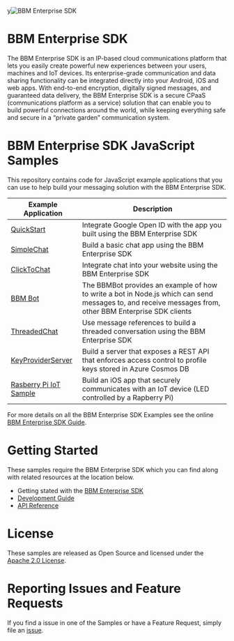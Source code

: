 y![BBM Enterprise SDK](https://developer.blackberry.com/files/bbm-enterprise/documents/guide/resources/images/bnr-bbm-enterprise-sdk-title.png)

# BBM Enterprise SDK
The BBM Enterprise SDK is an IP-based cloud communications platform that lets 
you easily create powerful new experiences between your users, machines and IoT 
devices. Its enterprise-grade communication and data sharing functionality can 
be integrated directly into your Android, iOS and web apps. 
With end-to-end encryption, digitally signed messages, and guaranteed data 
delivery, the BBM Enterprise SDK is a secure CPaaS (communications platform as a 
service) solution that can enable you to build powerful connections 
around the world, while keeping everything safe and secure in a 
“private garden” communication system.

# BBM Enterprise SDK JavaScript Samples

This repository contains code for JavaScript example applications that you can use to help build your messaging solution with the BBM Enterprise SDK.


| Example Application                      | Description                              |
| ---------------------------------------- | ---------------------------------------- |
|[QuickStart](QuickStart/README.md)|Integrate Google Open ID with the app you built using the BBM Enterprise SDK |
|[SimpleChat](SimpleChat/README.md)|Build a basic chat app using the BBM Enterprise SDK|
|[ClickToChat](ClickToChat/README.md)|Integrate chat into your website using the BBM Enterprise SDK|
|[BBM Bot](Node/README.md) | The BBMBot provides an example of how to write a bot in Node.js which can send messages to, and receive messages from, other BBM Enterprise SDK clients|
|[ThreadedChat](ThreadedChat/README.md) | Use message references to build a threaded conversation using the BBM Enterprise SDK|
|[KeyProviderServer](KeyProviderServer/README.md) | Build a server that exposes a REST API that enforces access control to profile keys stored in Azure Cosmos DB|
|[Rasberry Pi IoT Sample](RaspberryPi_IoTSample/README.md) | Build an iOS app that securely communicates with an IoT device (LED controlled by a Rapberry Pi)|

For more details on all the BBM Enterprise SDK Examples see the online [BBM
Enterprise SDK Guide](https://developer.blackberry.com/files/bbm-enterprise/documents/guide/html/examples.html).

# Getting Started

These samples require the BBM Enterprise SDK which you can find along with related resources at the location below.
    
* Getting stated with the [BBM Enterprise SDK](https://developers.blackberry.com/us/en/products/blackberry-bbm-enterprise-sdk.html)
* [Development Guide](https://developer.blackberry.com/files/bbm-enterprise/documents/guide/html/index.html)
* [API Reference](https://developer.blackberry.com/files/bbm-enterprise/documents/guide/reference/javascript/index.html)

# License

These samples are released as Open Source and licensed under the [Apache 2.0 License](http://www.apache.org/licenses/LICENSE-2.0.html).

# Reporting Issues and Feature Requests

If you find a issue in one of the Samples or have a Feature Request, simply file an [issue](https://github.com/blackberry/bbme-sdk-javascript-samples/issues).

